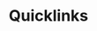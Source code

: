 ---
layout: modul
title: Quicklinks
description: Zweispaltiges Modul, das auf der linken Seite ein Raster aus definierten Quicklinks mit Icon, Titel und Verlinkung anzeigt. In der rechten Spalte wird eine Liste der aktuellen Veranstaltungen mit Verlinkung angezeigt.
department: modul
name: modul-quicklinks
img: media/konzepte/module/modul_quicklinks.png
---